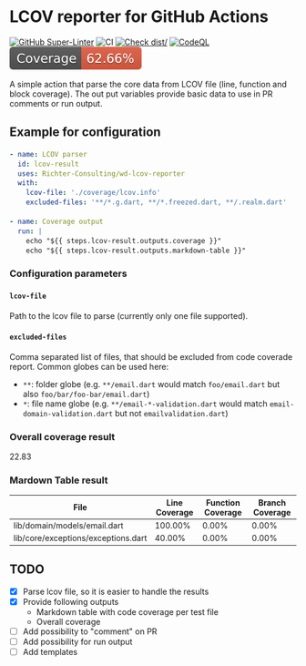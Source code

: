 # LCOV reporter for GitHub Actions

[![GitHub Super-Linter](https://github.com/Richter-Consulting/wd-lcov-reporter-action/actions/workflows/linter.yml/badge.svg)](https://github.com/super-linter/super-linter)
![CI](https://github.com/Richter-Consulting/wd-lcov-reporter-action/actions/workflows/ci.yml/badge.svg)
[![Check dist/](https://github.com/Richter-Consulting/wd-lcov-reporter-action/actions/workflows/check-dist.yml/badge.svg)](https://github.com/Richter-Consulting/wd-lcov-reporter-action/actions/workflows/check-dist.yml)
[![CodeQL](https://github.com/Richter-Consulting/wd-lcov-reporter-action/actions/workflows/codeql-analysis.yml/badge.svg)](https://github.com/Richter-Consulting/wd-lcov-reporter-action/actions/workflows/codeql-analysis.yml)
[![Coverage](./badges/coverage.svg)](./badges/coverage.svg)

A simple action that parse the core data from LCOV file (line, function and
block coverage). The out put variables provide basic data to use in PR comments
or run output.

## Example for configuration

```yaml
- name: LCOV parser
  id: lcov-result
  uses: Richter-Consulting/wd-lcov-reporter
  with:
    lcov-file: './coverage/lcov.info'
    excluded-files: '**/*.g.dart, **/*.freezed.dart, **/.realm.dart'

- name: Coverage output
  run: |
    echo "${{ steps.lcov-result.outputs.coverage }}"
    echo "${{ steps.lcov-result.outputs.markdown-table }}"
```

### Configuration parameters

#### `lcov-file`

Path to the lcov file to parse (currently only one file supported).

#### `excluded-files`

Comma separated list of files, that should be excluded from code coverade report. Common globes can be used here:

- `**`: folder globe (e.g. `**/email.dart` would match `foo/email.dart` but also `foo/bar/foo-bar/email.dart`)
- `*`: file name globe (e.g. `**/email-*-validation.dart` would match `email-domain-validation.dart` but not `emailvalidation.dart`)

### Overall coverage result

22.83

### Mardown Table result

| File | Line Coverage | Function Coverage | Branch Coverage |
| --- | --- | --- | --- |
| lib/domain/models/email.dart | 100.00% | 0.00% | 0.00% |
| lib/core/exceptions/exceptions.dart | 40.00% | 0.00% | 0.00% |

## TODO

- [x] Parse lcov file, so it is easier to handle the results
- [x] Provide following outputs
  - Markdown table with code coverage per test file
  - Overall coverage
- [ ] Add possibility to "comment" on PR
- [ ] Add possibility for run output
- [ ] Add templates
